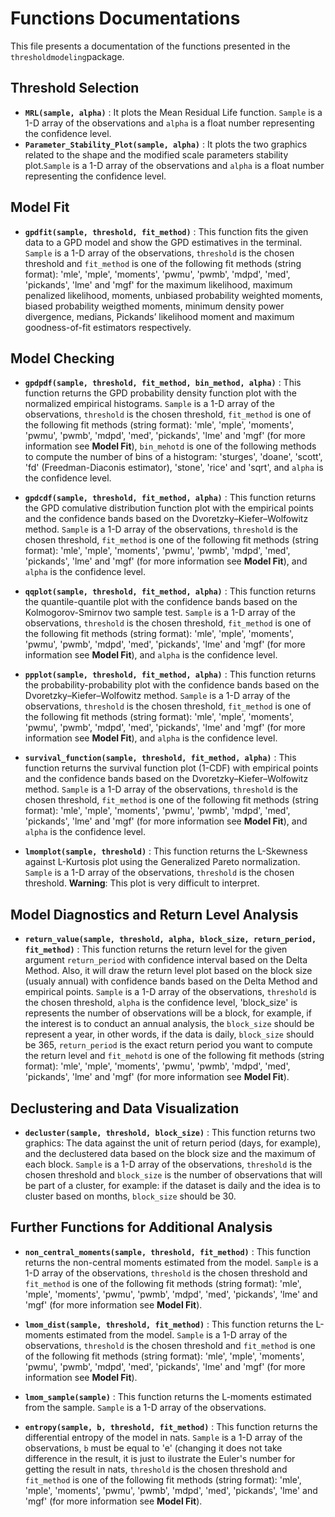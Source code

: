 # Functions Documentations

This file presents a documentation of the functions presented in the ``thresholdmodeling``package. 

## Threshold Selection
* **``MRL(sample, alpha)``** : It plots the Mean Residual Life function. ``Sample`` is a 1-D array of the observations and ``alpha`` is a float number representing the confidence level.   
* **``Parameter_Stability_Plot(sample, alpha)``** : It plots the two graphics related to the shape and the modified scale parameters stability plot.``Sample`` is a 1-D array of the observations and ``alpha`` is a float number representing the confidence level. 

## Model Fit
* **``gpdfit(sample, threshold, fit_method)``** : This function fits the given data to a GPD model and show the GPD estimatives in the terminal. ``Sample`` is a 1-D array of the observations, ``threshold`` is the chosen threshold and ``fit_method`` is one of the following fit methods (string format): 'mle', 'mple', 'moments', 'pwmu', 'pwmb', 'mdpd', 'med', 'pickands', 'lme' and 'mgf' for the maximum likelihood, maximum penalized likelihood, moments, unbiased probability weighted moments, biased probability weigthed moments, minimum density power divergence, medians, Pickands’ likelihood moment and maximum goodness-of-fit estimators respectively.

## Model Checking
* **``gpdpdf(sample, threshold, fit_method, bin_method, alpha)``**  : This function returns the GPD probability density function plot with the normalized empirical histograms. ``Sample`` is a 1-D array of the observations, ``threshold`` is the chosen threshold, ``fit_method`` is one of the following fit methods (string format): 'mle', 'mple', 'moments', 'pwmu', 'pwmb', 'mdpd', 'med', 'pickands', 'lme' and 'mgf' (for more information see **Model Fit**), ``bin_mehotd`` is one of the following methods to compute the number of bins of a histogram: 'sturges', 'doane', 'scott', 'fd' (Freedman-Diaconis estimator), 'stone', 'rice' and 'sqrt', and ``alpha`` is the confidence level.

* **``gpdcdf(sample, threshold, fit_method, alpha)``**  : This function returns the GPD comulative distribution function plot with the empirical points and the confidence bands based on the Dvoretzky–Kiefer–Wolfowitz method. ``Sample`` is a 1-D array of the observations, ``threshold`` is the chosen threshold, ``fit_method`` is one of the following fit methods (string format): 'mle', 'mple', 'moments', 'pwmu', 'pwmb', 'mdpd', 'med', 'pickands', 'lme' and 'mgf' (for more information see **Model Fit**), and ``alpha`` is the confidence level.

* **``qqplot(sample, threshold, fit_method, alpha)``**  : This function returns the quantile-quantile plot with the confidence bands based on the Kolmogorov-Smirnov two sample test. ``Sample`` is a 1-D array of the observations, ``threshold`` is the chosen threshold, ``fit_method`` is one of the following fit methods (string format): 'mle', 'mple', 'moments', 'pwmu', 'pwmb', 'mdpd', 'med', 'pickands', 'lme' and 'mgf' (for more information see **Model Fit**), and ``alpha`` is the confidence level.

* **``ppplot(sample, threshold, fit_method, alpha)``**  : This function returns the probability-probability plot with the confidence bands based on the Dvoretzky–Kiefer–Wolfowitz method. ``Sample`` is a 1-D array of the observations, ``threshold`` is the chosen threshold, ``fit_method`` is one of the following fit methods (string format): 'mle', 'mple', 'moments', 'pwmu', 'pwmb', 'mdpd', 'med', 'pickands', 'lme' and 'mgf' (for more information see **Model Fit**), and ``alpha`` is the confidence level.

* **``survival_function(sample, threshold, fit_method, alpha)``**  : This function returns the survival function plot (1-CDF) with empirical points and the confidence bands based on the Dvoretzky–Kiefer–Wolfowitz method. ``Sample`` is a 1-D array of the observations, ``threshold`` is the chosen threshold, ``fit_method`` is one of the following fit methods (string format): 'mle', 'mple', 'moments', 'pwmu', 'pwmb', 'mdpd', 'med', 'pickands', 'lme' and 'mgf' (for more information see **Model Fit**), and ``alpha`` is the confidence level.

* **``lmomplot(sample, threshold)``**  : This function returns the L-Skewness against L-Kurtosis plot using the Generalized Pareto normalization. ``Sample`` is a 1-D array of the observations, ``threshold`` is the chosen threshold. **Warning**: This plot is very difficult to interpret. 

## Model Diagnostics and Return Level Analysis
* **``return_value(sample, threshold, alpha, block_size, return_period, fit_method)``** : This function returns the return level for the given argument ``return_period`` with confidence interval based on the Delta Method. Also, it will draw the return level plot based on the block size (usualy annual) with confidence bands based on the Delta Method and empirical points. ``Sample`` is a 1-D array of the observations, ``threshold`` is the chosen threshold, ``alpha`` is the confidence level, 'block_size' is represents the number of observations will be a block, for example, if the interest is to conduct an annual analysis, the ``block_size`` should be represent a year, in other words, if the data is daily, ``block_size`` should be 365, ``return_period`` is the exact return period you want to compute the return level and ``fit_mehotd``  is one of the following fit methods (string format): 'mle', 'mple', 'moments', 'pwmu', 'pwmb', 'mdpd', 'med', 'pickands', 'lme' and 'mgf' (for more information see **Model Fit**).

## Declustering and Data Visualization

* **``decluster(sample, threshold, block_size)``** : This function returns two graphics: The data against the unit of return period (days, for example), and the declustered data based on the block size and the maximum of each block. ``Sample`` is a 1-D array of the observations, ``threshold`` is the chosen threshold and ``block_size`` is the number of observations that will be part of a cluster, for example: if the dataset is daily and the idea is to cluster based on months, ``block_size`` should be 30. 

## Further Functions for Additional Analysis

* **``non_central_moments(sample, threshold, fit_method)``** : This function returns the non-central moments estimated from the model.
``Sample`` is a 1-D array of the observations, ``threshold`` is the chosen threshold and ``fit_method`` is one of the following fit methods (string format): 'mle', 'mple', 'moments', 'pwmu', 'pwmb', 'mdpd', 'med', 'pickands', 'lme' and 'mgf' (for more information see **Model Fit**).

* **``lmom_dist(sample, threshold, fit_method)``** : This function returns the L-moments estimated from the model.
``Sample`` is a 1-D array of the observations, ``threshold`` is the chosen threshold and ``fit_method`` is one of the following fit methods (string format): 'mle', 'mple', 'moments', 'pwmu', 'pwmb', 'mdpd', 'med', 'pickands', 'lme' and 'mgf' (for more information see **Model Fit**).

* **``lmom_sample(sample)``** : This function returns the L-moments estimated from the sample. ``Sample`` is a 1-D array of the observations.

* **``entropy(sample, b, threshold, fit_method)``** : This function returns the differential entropy of the model in nats. ``Sample`` is a 1-D array of the observations, ``b`` must be equal to 'e' (changing it does not take difference in the result, it is just to ilustrate the Euler's number for getting the result in nats, ``threshold`` is the chosen threshold and ``fit_method`` is one of the following fit methods (string format): 'mle', 'mple', 'moments', 'pwmu', 'pwmb', 'mdpd', 'med', 'pickands', 'lme' and 'mgf' (for more information see **Model Fit**).

